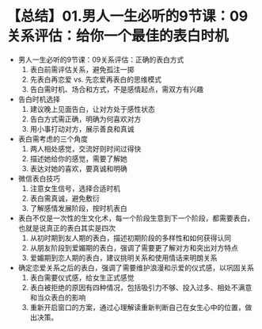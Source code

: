 # 【总结】01.男人一生必听的9节课：09关系评估：给你一个最佳的表白时机

-   男人一生必听的9节课：09关系评估：正确的表白方式
    1.  表白前需评估关系，避免孤注一掷
    2.  先表白再恋爱 vs. 先恋爱再表白的思维模式
    3.  告白需时机、场合和方式，不是感情起点，需双方有兴趣
-   告白时机选择
    1.  建议晚上见面告白，让对方处于感性状态
    2.  告白方式需正确，明确为何喜欢对方
    3.  用小事打动对方，展示善良和真诚
-   表白需考虑的三个角度
    1.  两人相处感觉，交流好则时间过得快
    2.  描述她给你的感觉，需要了解她
    3.  表达对她的喜欢，要真诚和明确
-   微信表白技巧
    1.  注意女生信号，选择合适时机
    2.  表白需真诚，避免敷衍
    3.  了解感情发展阶段，按时机表白
-   表白不仅是一次性的生文化术，每一个阶段生意到下一个阶段，都需要表白，也就是说真正的表白其实是四次
    1.  从初时期到友人期的表白，描述初期阶段的多样性和如何获得认同
    2.  从朋友阶段到爱媚期的表白，强调了需要更了解对方和突出对方特点
    3.  爱媚期到恋人期的表白，建议挑明关系和使用情话来明朗关系
-   确定恋爱关系之后的表白，强调了需要维护浪漫和示爱的仪式感，以巩固关系
    1.  表白需要仪式感，给女生正式感觉
    2.  表白被拒绝的原因有四种情况，包括吸引力不够、投入过多、相处不满意和当众表白的影响
    3.  重新开启窗口的方案，通过心理解读重新判断自己在女生心中的位置，做出决策。